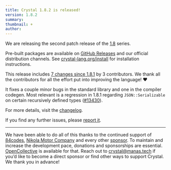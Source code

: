 ```yaml
---
title: Crystal 1.8.2 is released!
version: 1.8.2
summary:
thumbnail: +
author:
---
```


We are releasing the second patch release of the [1.8](/2023/04/14/1.8.0-released/) series.

Pre-built packages are available on [GitHub Releases](https://github.com/crystal-lang/crystal/releases/tag/1.8.2) and our official distribution channels.
See [crystal-lang.org/install](https://crystal-lang.org/install/) for installation instructions.

This release includes [7 changes since 1.8.1](https://github.com/crystal-lang/crystal/pulls?q=is%3Apr+milestone%3A1.8.2) by 3 contributors. We thank all the contributors for all the effort put into improving the language! ❤️

It fixes a couple minor bugs in the standard library and one in the compiler codegen.
Most relevant is a regression in 1.8.1 regarding `JSON::Serializable` on certain recursively defined types ([#13430](https://github.com/crystal-lang/crystal/pull/13430)).

For more details, visit the [changelog](https://github.com/crystal-lang/crystal/releases/tag/1.8.2).

If you find any further issues, please [report it](https://github.com/crystal-lang/crystal/issues/).

---

We have been able to do all of this thanks to the continued support of [84codes](https://www.84codes.com/), [Nikola Motor Company](https://nikolamotor.com/) and every other [sponsor](/sponsors). To maintain and increase the development pace, donations and sponsorships are essential. [OpenCollective](https://opencollective.com/crystal-lang) is available for that. Reach out to [crystal@manas.tech](mailto:crystal@manas.tech) if you’d like to become a direct sponsor or find other ways to support Crystal. We thank you in advance!
